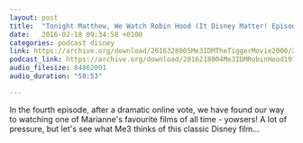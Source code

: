 ```yaml
---
layout: post
title:  "Tonight Matthew, We Watch Robin Hood (It Disney Matter! Episode 4)"
date:   2016-02-18 09:34:58 +0100
categories: podcast disney
link: https://archive.org/download/2016328005Me3IDMTheTiggerMovie2000/2016-3-28-005-Me3_IDM--TheTiggerMovie%282000%29.mp3
podcast_link: https://archive.org/download/2016218004Me3IDMRobinHood1973/2016-2-18-004-Me3_IDM--RobinHood%281973%29.mp3
audio_filesize: 84862091
audio_duration: "58:53"

---
```

In the fourth episode, after a dramatic online vote, we have found our way to watching one of Marianne's favourite films of all time - yowsers! A lot of pressure, but let's see what Me3 thinks of this classic Disney film...
